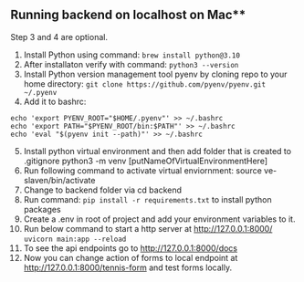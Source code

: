 ## Running backend on localhost on Mac**
Step 3 and 4 are optional.

1. Install Python using command: `brew install python@3.10`
2. After installaton verify with command: `python3 --version`
3. Install Python version management tool pyenv by cloning repo to your home directory: `git clone https://github.com/pyenv/pyenv.git ~/.pyenv`
4. Add it to bashrc:
````
echo 'export PYENV_ROOT="$HOME/.pyenv"' >> ~/.bashrc
echo 'export PATH="$PYENV_ROOT/bin:$PATH"' >> ~/.bashrc
echo 'eval "$(pyenv init --path)"' >> ~/.bashrc
````
5. Install python virtual environment and then add folder that is created to .gitignore
python3 -m venv [putNameOfVirtualEnvironmentHere]
6. Run following command to activate virtual enviornment:
source ve-slaven/bin/activate
7. Change to backend folder via cd backend
8. Run command: `pip install -r requirements.txt` to install python packages
9. Create a .env in root of project and add your environment variables to it.
10. Run below command to start a http server at http://127.0.0.1:8000/
`uvicorn main:app --reload`
11. To see the api endpoints go to http://127.0.0.1:8000/docs
12. Now you can change action of forms to local endpoint at http://127.0.0.1:8000/tennis-form and test forms locally.






